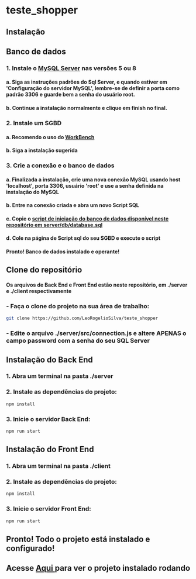 # teste_shopper

## Instalação

## Banco de dados
### 1. Instale o <a href="https://dev.mysql.com/downloads/mysql/">MySQL Server</a> nas versões 5 ou 8
#### a. Siga as instruções padrões do Sql Server, e quando estiver em 'Configuração do servidor MySQL', lembre-se de definir a porta como padrão 3306 e guarde bem a senha do usuário root.
#### b. Continue a instalação normalmente e clique em finish no final.
### 2. Instale um SGBD
#### a. Recomendo o uso do <a href="https://dev.mysql.com/downloads/workbench/">WorkBench</a>
#### b. Siga a instalação sugerida
### 3. Crie a conexão e o banco de dados
#### a. Finalizada a instalação, crie uma nova conexão MySQL usando host 'localhost', porta 3306, usuário 'root' e use a senha definida na instalação do MySQL
#### b. Entre na conexão criada e abra um novo Script SQL
#### c. Copie o <a href="https://github.com/LeoRogelioSilva/teste_shopper/blob/main/server/db/database.sql"> script de iniciação do banco de dados disponível neste repositório em server/db/database.sql</a>
#### d. Cole na página de Script sql do seu SGBD e execute o script

#### Pronto! Banco de dados instalado e operante!

## Clone do repositório
#### Os arquivos de Back End e Front End estão neste repositório, em ./server e ./client respectivamente
### - Faça o clone do projeto na sua área de trabalho: 
``` bash
git clone https://github.com/LeoRogelioSilva/teste_shopper
```

### - Edite o arquivo ./server/src/connection.js e altere APENAS o campo password com a senha do seu SQL Server

## Instalação do Back End
### 1. Abra um terminal na pasta ./server
### 2. Instale as dependências do projeto:
```bash
npm install
```
### 3. Inicie o servidor Back End:
```bash
npm run start
```

## Instalação do Front End
### 1. Abra um terminal na pasta ./client
### 2. Instale as dependências do projeto:
```bash
npm install
```

### 3. Inicie o servidor Front End:
```bash
npm run start
```

## Pronto! Todo o projeto está instalado e configurado!
## Acesse <a href="http://127.0.0.1:5173/"> Aqui </a> para ver o projeto instalado rodando
